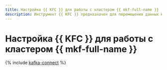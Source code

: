 ```yaml
---
title: Настройка {{ KFC }} для работы с кластером {{ mkf-full-name }}
description: Инструмент {{ KFC }} предназначен для перемещения данных между {{ KF }} и другими хранилищами данных.
---
```


# Настройка {{ KFC }} для работы с кластером {{ mkf-full-name }}

{% include [kafka-connect](../../_tutorials/dataplatform/mkf-kafka-connect.md) %}

